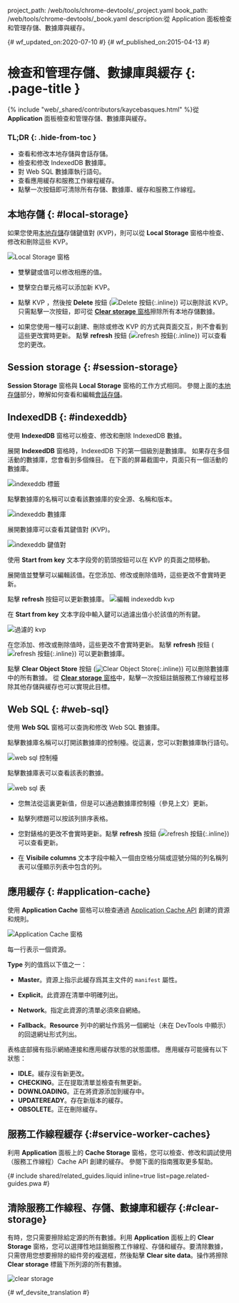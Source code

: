 project_path: /web/tools/chrome-devtools/_project.yaml
book_path: /web/tools/chrome-devtools/_book.yaml
description:從 Application 面板檢查和管理存儲、數據庫與緩存。

{# wf_updated_on:2020-07-10 #}
{# wf_published_on:2015-04-13 #}

# 檢查和管理存儲、數據庫與緩存 {: .page-title }

{% include "web/_shared/contributors/kaycebasques.html" %}從 <strong>Application</strong> 面板檢查和管理存儲、數據庫與緩存。




### TL;DR {: .hide-from-toc }
- 查看和修改本地存儲與會話存儲。
- 檢查和修改 IndexedDB 數據庫。
- 對 Web SQL 數據庫執行語句。
- 查看應用緩存和服務工作線程緩存。
- 點擊一次按鈕即可清除所有存儲、數據庫、緩存和服務工作線程。


## 本地存儲 {: #local-storage}

如果您使用[本地存儲][ls]存儲鍵值對 (KVP)，則可以從 **Local Storage** 窗格中檢查、修改和刪除這些 KVP。


![Local Storage 窗格][ls-pane]

* 雙擊鍵或值可以修改相應的值。
* 雙擊空白單元格可以添加新 KVP。
* 點擊 KVP ，然後按 **Delete** 按鈕 (![Delete 按鈕][delete]{:.inline}) 可以刪除該 KVP。
只需點擊一次按鈕，即可從 [**Clear storage** 窗格](#clear-storage)擦除所有本地存儲數據。


* 如果您使用一種可以創建、刪除或修改 KVP 的方式與頁面交互，則不會看到這些更改實時更新。
點擊 **refresh** 按鈕 (![refresh 按鈕][refresh]{:.inline}) 可以查看您的更改。


[ls]: https://developer.mozilla.org/en-US/docs/Web/API/Window/localStorage
[ls-pane]: /web/tools/chrome-devtools/manage-data/imgs/local-storage.png
[refresh]: /web/tools/chrome-devtools/manage-data/imgs/refresh.png
[delete]: /web/tools/chrome-devtools/manage-data/imgs/delete.png

## Session storage {: #session-storage}

**Session Storage** 窗格與 **Local Storage** 窗格的工作方式相同。
參閱上面的[本地存儲](#local-storage)部分，瞭解如何查看和編輯[會話存儲][ss]。


[ss]: https://developer.mozilla.org/en-US/docs/Web/API/Window/sessionStorage

## IndexedDB {: #indexeddb}

使用 **IndexedDB** 窗格可以檢查、修改和刪除 IndexedDB 數據。

展開 **IndexedDB** 窗格時，IndexedDB 下的第一個級別是數據庫。
如果存在多個活動的數據庫，您會看到多個條目。
在下面的屏幕截圖中，頁面只有一個活動的數據庫。

![indexeddb 標籤][idb-tab]

點擊數據庫的名稱可以查看該數據庫的安全源、名稱和版本。


![indexeddb 數據庫][idb-db]

展開數據庫可以查看其鍵值對 (KVP)。

![indexeddb 鍵值對][idb-kvps]

使用 **Start from key** 文本字段旁的箭頭按鈕可以在 KVP 的頁面之間移動。


展開值並雙擊可以編輯該值。在您添加、修改或刪除值時，這些更改不會實時更新。

點擊 **refresh** 按鈕可以更新數據庫。
![編輯 indexeddb kvp][idb-edit]

在 **Start from key** 文本字段中輸入鍵可以過濾出值小於該值的所有鍵。


![過濾的 kvp][idb-filter]

在您添加、修改或刪除值時，這些更改不會實時更新。
點擊 **refresh** 按鈕 (![refresh 按鈕][refresh]{:.inline}) 可以更新數據庫。


點擊 **Clear Object Store** 按鈕 (![Clear Object Store][cos]{:.inline}) 可以刪除數據庫中的所有數據。
從 [**Clear storage** 窗格](#clear-storage)中，點擊一次按鈕註銷服務工作線程並移除其他存儲與緩存也可以實現此目標。



[idb-tab]: /web/tools/chrome-devtools/manage-data/imgs/idb-tab.png
[idb-db]: /web/tools/chrome-devtools/manage-data/imgs/idb-db.png
[idb-kvps]: /web/tools/chrome-devtools/manage-data/imgs/idb-kvps.png
[idb-edit]: /web/tools/chrome-devtools/manage-data/imgs/idb-edit.png
[idb-filter]: /web/tools/chrome-devtools/manage-data/imgs/idb-filter.png
[cos]: /web/tools/chrome-devtools/manage-data/imgs/clear-object-store.png

## Web SQL {: #web-sql}

使用 **Web SQL** 窗格可以查詢和修改 Web SQL 數據庫。

點擊數據庫名稱可以打開該數據庫的控制檯。從這裏，您可以對數據庫執行語句。


![web sql 控制檯][wsc]

點擊數據庫表可以查看該表的數據。

![web sql 表][wst]

* 您無法從這裏更新值，但是可以通過數據庫控制檯（參見上文）更新。

* 點擊列標題可以按該列排序表格。
* 您對錶格的更改不會實時更新。點擊 **refresh** 按鈕 (![refresh 按鈕][refresh]{:.inline}) 可以查看更新。


* 在 **Visibile columns** 文本字段中輸入一個由空格分隔或逗號分隔的列名稱列表可以僅顯示列表中包含的列。


[wsc]: /web/tools/chrome-devtools/manage-data/imgs/web-sql-console.png
[wst]: /web/tools/chrome-devtools/manage-data/imgs/web-sql-table.png

## 應用緩存 {: #application-cache}

使用 **Application Cache** 窗格可以檢查通過 [Application Cache API][appcache-api] 創建的資源和規則。


![Application Cache 窗格][appcache]

每一行表示一個資源。

**Type** 列的值爲以下值之一：

* **Master**。資源上指示此緩存爲其主文件的 `manifest` 屬性。

* **Explicit**。此資源在清單中明確列出。
* **Network**。指定此資源的清單必須來自網絡。

* **Fallback**。**Resource** 列中的網址作爲另一個網址（未在 DevTools 中顯示）的回退網址形式列出。


表格底部擁有指示網絡連接和應用緩存狀態的狀態圖標。
應用緩存可能擁有以下狀態：


* **IDLE**。緩存沒有新更改。
* **CHECKING**。正在提取清單並檢查有無更新。
* **DOWNLOADING**。正在將資源添加到緩存中。
* **UPDATEREADY**。存在新版本的緩存。
* **OBSOLETE**。正在刪除緩存。

[appcache-api]: https://developer.mozilla.org/en-US/docs/Web/HTML/Using_the_application_cache
[appcache]: /web/tools/chrome-devtools/manage-data/imgs/appcache.png

## 服務工作線程緩存 {:#service-worker-caches}

利用 **Application** 面板上的 **Cache Storage** 窗格，您可以檢查、修改和調試使用（服務工作線程）Cache API 創建的緩存。
參閱下面的指南獲取更多幫助。


{# include shared/related_guides.liquid inline=true list=page.related-guides.pwa #}

## 清除服務工作線程、存儲、數據庫和緩存 {:#clear-storage}

有時，您只需要擦除給定源的所有數據。利用 **Application** 面板上的 **Clear Storage** 窗格，您可以選擇性地註銷服務工作線程、存儲和緩存。要清除數據，只需啓用您想要擦除的組件旁的複選框，然後點擊 **Clear site data**。操作將擦除 **Clear storage** 標籤下所列源的所有數據。


![clear storage][clear]

[clear]: /web/tools/chrome-devtools/manage-data/imgs/clear-storage.png


{# wf_devsite_translation #}
